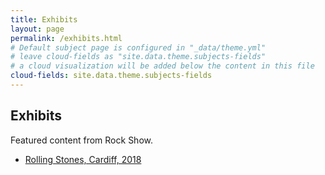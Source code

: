 ```yaml
---
title: Exhibits
layout: page
permalink: /exhibits.html
# Default subject page is configured in "_data/theme.yml"
# leave cloud-fields as "site.data.theme.subjects-fields"
# a cloud visualization will be added below the content in this file
cloud-fields: site.data.theme.subjects-fields
---
```


## Exhibits

Featured content from Rock Show.

- [Rolling Stones, Cardiff, 2018](/stones1982.html)
